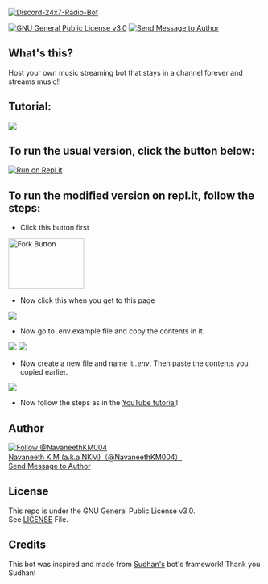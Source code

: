 [![Discord-24x7-Radio-Bot](https://github-readme-stats.vercel.app/api/pin/?username=navaneethkm004&repo=Discord-24x7-Radio-Bot&theme=dark)](https://github.com/navaneethkm004/Discord-24x7-Radio-Bot)<br/>

[![GNU General Public License v3.0](https://img.shields.io/badge/License-GPLv3-blue.svg?maxAge=3600, "License")](https://github.com/navaneethkm004/Discord-24x7-Radio-Bot/blob/master/LICENSE) [![Send Message to Author](https://img.shields.io/static/v1?style=flat&logo=twitter&label=Message&color=1da1f2&link=https%3A%2F%2Ftwitter.com%2Fmessages%2Fcompose%3Frecipient_id%714816987336089600&link=https%3A%2F%2Ftwitter.com%2Fmessages%2Fcompose%3Frecipient_id%714816987336089600&message=%40NavaneethKM004&maxAge=3600, "Send Message to Author")](https://twitter.com/messages/compose?recipient_id=714816987336089600)<br>

## What's this?
Host your own music streaming bot that stays in a channel forever and streams music!!

## Tutorial:

[<img src="https://github.com/navaneethkm004/my-images/blob/main/no7.png?raw=true">](https://youtu.be/Xf0zsd9m_io)

## To run the usual version, click the button below:

[![Run on Repl.it](https://repl.it/badge/github/navaneethkm004/Discord-24x7-Radio-Bot)](https://repl.it/github/navaneethkm004/Discord-24x7-Radio-Bot)

## To run the modified version on repl.it, follow the steps:

- Click this button first

<a rel="noreferrer noopener" href="https://repl.it/@nkmrepl/Radio-Bot-Modified"><img src="https://github.com/navaneethkm004/my-images/blob/main/fork-button.png?raw=true" title="Fork Button" width="150" height="100" /></a>

- Now click this when you get to this page

<img src="https://raw.githubusercontent.com/navaneethkm004/my-images/main/click-fork.png">

- Now go to .env.example file and copy the contents in it.

<img src="https://github.com/navaneethkm004/my-images/blob/main/go-to-env.png?raw=true">
<img src="https://github.com/navaneethkm004/my-images/blob/main/copy-content.png?raw=true">

- Now create a new file and name it *.env*. Then paste the contents you copied earlier.

<img src="https://github.com/navaneethkm004/my-images/blob/main/paste.png?raw=true">

- Now follow the steps as in the [YouTube tutorial](https://youtu.be/Xf0zsd9m_io)!

## Author

[![Follow @NavaneethKM004](https://img.shields.io/twitter/follow/NavaneethKM004?label=Follow&style=social&maxAge=3600, "Follow")](https://twitter.com/intent/follow?screen_name=NavaneethKM004)<br>
[Navaneeth K M (a.k.a NKM)（@NavaneethKM004）](https://twitter.com/NavaneethKM004)<br>
[Send Message to Author](https://twitter.com/messages/compose?recipient_id=714816987336089600)

## License

This repo is under the GNU General Public License v3.0.<br>
See [LICENSE](https://github.com/navaneethkm004/Discord-24x7-Radio-Bot/blob/master/LICENSE) File.

## Credits

This bot was inspired and made from [Sudhan's](https://github.com/SudhanPlayz/Discord-MusicBot) bot's framework! Thank you Sudhan!
